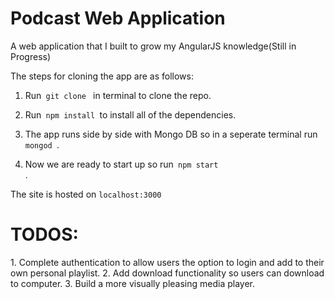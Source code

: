 <h1> Podcast Web Application</h1>
A web application that I built to grow my AngularJS knowledge(Still in Progress)

The steps for cloning the app are as follows:

1. Run<code> git clone </code> in terminal to clone the repo.

2. Run<code> npm install </code>to install all of the dependencies.

3. The app runs side by side with Mongo DB so in a seperate terminal run<code> mongod </code>.

4. Now we are ready to start up so run<code> npm start </code>.

The site is hosted on <code>localhost:3000</code>

<h1>TODOS:</h1>
1. Complete authentication to allow users the option to login and add to their own personal playlist.
2. Add download functionality so users can download to computer.
3. Build a more visually pleasing media player.
